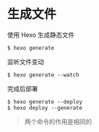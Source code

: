 # 生成文件

使用 Hexo 生成静态文件

	$ hexo generate

监听文件变动

	$ hexo generate --watch

完成后部署

	$ hexo generate --deploy
	$ hexo deploy --generate

> 两个命令的作用是相同的